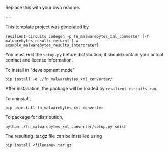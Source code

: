 Replace this with your own readme.

==

This template project was generated by

    resilient-circuits codegen -p fn_malwarebytes_xml_converter [-f malwarebytes_results_return] [-w example_malwarebytes_results_interpreter]


You must edit the `setup.py` before distribution;
it should contain your actual contact and license information.

To install in "development mode"

    pip install -e ./fn_malwarebytes_xml_converter/

After installation, the package will be loaded by `resilient-circuits run`.


To uninstall,

    pip uninstall fn_malwarebytes_xml_converter


To package for distribution,

    python ./fn_malwarebytes_xml_converter/setup.py sdist

The resulting .tar.gz file can be installed using

    pip install <filename>.tar.gz
